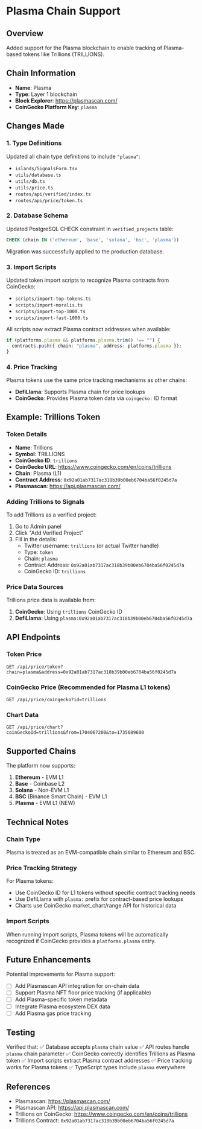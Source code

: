 # Plasma Chain Support

## Overview
Added support for the Plasma blockchain to enable tracking of Plasma-based tokens like Trillions (TRILLIONS).

## Chain Information
- **Name**: Plasma
- **Type**: Layer 1 blockchain
- **Block Explorer**: https://plasmascan.com/
- **CoinGecko Platform Key**: `plasma`

## Changes Made

### 1. Type Definitions
Updated all chain type definitions to include `"plasma"`:
- `islands/SignalsForm.tsx`
- `utils/database.ts`
- `utils/db.ts`
- `utils/price.ts`
- `routes/api/verified/index.ts`
- `routes/api/price/token.ts`

### 2. Database Schema
Updated PostgreSQL CHECK constraint in `verified_projects` table:
```sql
CHECK (chain IN ('ethereum', 'base', 'solana', 'bsc', 'plasma'))
```

Migration was successfully applied to the production database.

### 3. Import Scripts
Updated token import scripts to recognize Plasma contracts from CoinGecko:
- `scripts/import-top-tokens.ts`
- `scripts/import-moralis.ts`
- `scripts/import-top-1000.ts`
- `scripts/import-fast-1000.ts`

All scripts now extract Plasma contract addresses when available:
```typescript
if (platforms.plasma && platforms.plasma.trim() !== "") {
  contracts.push({ chain: "plasma", address: platforms.plasma });
}
```

### 4. Price Tracking
Plasma tokens use the same price tracking mechanisms as other chains:
- **DefiLlama**: Supports Plasma chain for price lookups
- **CoinGecko**: Provides Plasma token data via `coingecko:` ID format

## Example: Trillions Token

### Token Details
- **Name**: Trillions
- **Symbol**: TRILLIONS
- **CoinGecko ID**: `trillions`
- **CoinGecko URL**: https://www.coingecko.com/en/coins/trillions
- **Chain**: Plasma (L1)
- **Contract Address**: `0x92a01ab7317ac318b39b00eb6704ba56f0245d7a`
- **Plasmascan**: https://api.plasmascan.com/

### Adding Trillions to Signals
To add Trillions as a verified project:
1. Go to Admin panel
2. Click "Add Verified Project"
3. Fill in the details:
   - Twitter username: `trillions` (or actual Twitter handle)
   - Type: `token`
   - Chain: `plasma`
   - Contract Address: `0x92a01ab7317ac318b39b00eb6704ba56f0245d7a`
   - CoinGecko ID: `trillions`

### Price Data Sources
Trillions price data is available from:
1. **CoinGecko**: Using `trillions` CoinGecko ID
2. **DefiLlama**: Using `plasma:0x92a01ab7317ac318b39b00eb6704ba56f0245d7a`

## API Endpoints

### Token Price
```
GET /api/price/token?chain=plasma&address=0x92a01ab7317ac318b39b00eb6704ba56f0245d7a
```

### CoinGecko Price (Recommended for Plasma L1 tokens)
```
GET /api/price/coingecko?id=trillions
```

### Chart Data
```
GET /api/price/chart?coinGeckoId=trillions&from=1704067200&to=1735689600
```

## Supported Chains

The platform now supports:
1. **Ethereum** - EVM L1
2. **Base** - Coinbase L2
3. **Solana** - Non-EVM L1
4. **BSC** (Binance Smart Chain) - EVM L1
5. **Plasma** - EVM L1 (NEW)

## Technical Notes

### Chain Type
Plasma is treated as an EVM-compatible chain similar to Ethereum and BSC.

### Price Tracking Strategy
For Plasma tokens:
- Use CoinGecko ID for L1 tokens without specific contract tracking needs
- Use DefiLlama with `plasma:` prefix for contract-based price lookups
- Charts use CoinGecko market_chart/range API for historical data

### Import Scripts
When running import scripts, Plasma tokens will be automatically recognized if CoinGecko provides a `platforms.plasma` entry.

## Future Enhancements

Potential improvements for Plasma support:
- [ ] Add Plasmascan API integration for on-chain data
- [ ] Support Plasma NFT floor price tracking (if applicable)
- [ ] Add Plasma-specific token metadata
- [ ] Integrate Plasma ecosystem DEX data
- [ ] Add Plasma gas price tracking

## Testing

Verified that:
✅ Database accepts `plasma` chain value
✅ API routes handle `plasma` chain parameter
✅ CoinGecko correctly identifies Trillions as Plasma token
✅ Import scripts extract Plasma contract addresses
✅ Price tracking works for Plasma tokens
✅ TypeScript types include `plasma` everywhere

## References
- Plasmascan: https://plasmascan.com/
- Plasmascan API: https://api.plasmascan.com/
- Trillions on CoinGecko: https://www.coingecko.com/en/coins/trillions
- Trillions Contract: `0x92a01ab7317ac318b39b00eb6704ba56f0245d7a`
